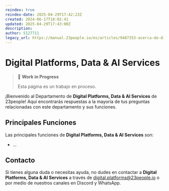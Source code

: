 ```yaml
---
reindex: true
reindex-date: 2025-04-29T17:42:23Z
created: 2024-06-17T18:02:41
updated: 2025-04-29T17:43:00Z
description: 
author: 5127711
legacy_url: https://manual.23people.io/es/articles/9487353-acerca-de-digital-platforms-data-ai-services
---
```


# Digital Platforms, Data & AI Services

> 🚧 **Work in Progress**
>
> Esta página es un trabajo en proceso.

¡Bienvenido al Departamento de **Digital Platforms, Data & AI Services** de 23people! Aquí encontrarás
respuestas a la mayoría de tus preguntas relacionadas con este departamento y sus funciones.

## Principales Funciones

Las principales funciones de **Digital Platforms, Data & AI Services** son:

* ...

## Contacto

Si tienes alguna duda o necesitas ayuda, no dudes en contactar a **Digital Platforms, Data & AI Services** a través de [digital.platforms@23people.io](mailto:digital.platforms@23people.io) o por medio de nuestros canales en Discord y WhatsApp.

